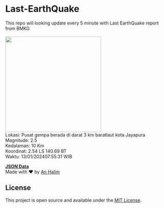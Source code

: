 # Last-EarthQuake
This repo will looking update every 5 minute with Last EarthQuake report from BMKG
<br>
<br>
<img src="https://static.bmkg.go.id/20240113075531.mmi.jpg" width="300"/>
<br>
Lokasi: Pusat gempa berada di darat 3 km baratlaut kota Jayapura <br>
Magnitude: 2.5 <br>
Kedalaman: 10 Km <br>
Koordinat: 2.54 LS 140.69 BT <br>
Waktu: 13/01/202407:55:31 WIB <br>

<a href="./data/data.json">**JSON Data**</a>
<br>
Made with ❤️ by <a href="https://github.com/an-halim">An Halim</a>
## License

This project is open source and available under the [MIT License](LICENSE).

